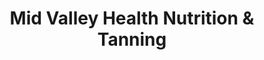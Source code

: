 ---
title: "Mid Valley Health Nutrition & Tanning"
url: /atwater/mid-valley-health-nutrition-und-tanning/
shop: Allgemein
---